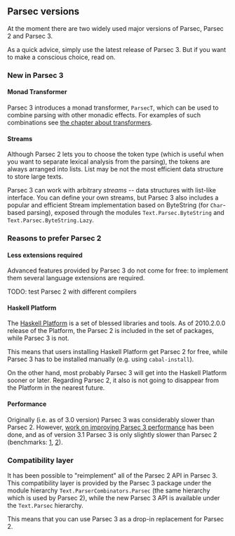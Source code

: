 Parsec versions
---------------

At the moment there are two widely used major versions of Parsec, Parsec 2 and
Parsec 3.

As a quick advice, simply use the latest release of Parsec 3. But if you want to
make a conscious choice, read on.

### New in Parsec 3 ###
#### Monad Transformer ####
Parsec 3 introduces a monad transformer, `ParsecT`, which can be used to combine
parsing with other monadic effects. For examples of such combinations see [the
chapter about transformers][TODO].

#### Streams ####
Although Parsec 2 lets you to choose the token type (which is useful when you
want to separate lexical analysis from the parsing), the tokens are always
arranged into lists. List may be not the most efficient data structure to store
large texts.

Parsec 3 can work with arbitrary *streams* -- data structures with list-like
interface. You can define your own streams, but Parsec 3 also includes a popular
and efficient Stream implementation based on ByteString (for `Char`-based
parsing), exposed through the modules `Text.Parsec.ByteString` and
`Text.Parsec.ByteString.Lazy`.

### Reasons to prefer Parsec 2 ###
#### Less extensions required ####
Advanced features provided by Parsec 3 do not come for free: to implement them
several language extensions are required.

TODO: test Parsec 2 with different compilers

#### Haskell Platform ####
The [Haskell Platform][HP] is a set of blessed libraries and tools. As of
2010.2.0.0 release of the Platform, the Parsec 2 is included in the set of
packages, while Parsec 3 is not.

This means that users installing Haskell Platform get Parsec 2 for free, while
Parsec 3 has to be installed manually (e.g. using `cabal-install`).

On the other hand, most probably Parsec 3 will get into the Haskell Platform
sooner or later. Regarding Parsec 2, it also is not going to disappear from the
Platform in the nearest future.

#### Performance ####
Originally (i.e. as of 3.0 version) Parsec 3 was considerably slower than
Parsec 2. However, [work on improving Parsec 3 performance][cps] has been  done,
and as of version 3.1 Parsec 3 is only slightly slower than Parsec 2
(benchmarks: [1][bench1], [2][bench2]).


### Compatibility layer ###
It has been possible to "reimplement" all of the Parsec 2 API in Parsec 3. This
compatibility layer is provided by the Parsec 3 package under the module hierarchy
`Text.ParserCombinators.Parsec` (the same hierarchy which is used by Parsec 2),
while the new Parsec 3 API is available under the `Text.Parsec` hierarchy.

This means that you can use Parsec 3 as a drop-in replacement for Parsec 2.

[TODO]: https://github.com/feuerbach/parsec-doc/wiki
[HP]: http://hackage.haskell.org/platform/
[cps]: http://panicsonic.blogspot.com/2009/12/adventures-in-parsec.html
[bench1]: http://www.haskell.org/pipermail/haskell-cafe/2009-December/070196.html
[bench2]: http://www.mail-archive.com/haskell-cafe@haskell.org/msg79296.html
